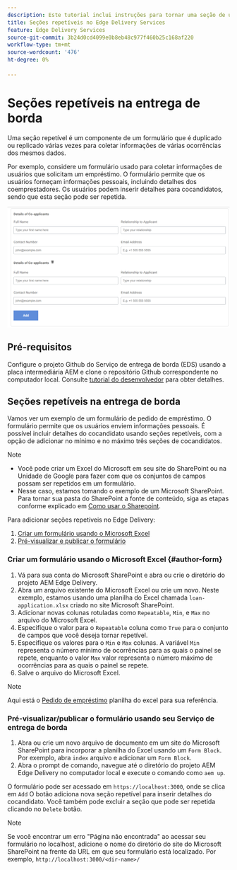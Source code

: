 ```yaml
---
description: Este tutorial inclui instruções para tornar uma seção de um formulário repetível
title: Seções repetíveis no Edge Delivery Services
feature: Edge Delivery Services
source-git-commit: 3b24d0cd4099e0b8eb48c977f460b25c168af220
workflow-type: tm+mt
source-wordcount: '476'
ht-degree: 0%

---
```



# Seções repetíveis na entrega de borda

Uma seção repetível é um componente de um formulário que é duplicado ou replicado várias vezes para coletar informações de várias ocorrências dos mesmos dados.

Por exemplo, considere um formulário usado para coletar informações de usuários que solicitam um empréstimo. O formulário permite que os usuários forneçam informações pessoais, incluindo detalhes dos coemprestadores. Os usuários podem inserir detalhes para cocandidatos, sendo que esta seção pode ser repetida.

![Seções repetíveis em formulários](/help/forms/assets/eds-repeatable.png)

## Pré-requisitos

Configure o projeto Github do Serviço de entrega de borda (EDS) usando a placa intermediária AEM e clone o repositório Github correspondente no computador local. Consulte [tutorial do desenvolvedor](https://experienceleague.adobe.com/docs/experience-manager-cloud-service/content/edge-delivery/build/tutorial.html) para obter detalhes.

## Seções repetíveis na entrega de borda

Vamos ver um exemplo de um formulário de pedido de empréstimo. O formulário permite que os usuários enviem informações pessoais. É possível incluir detalhes do cocandidato usando seções repetíveis, com a opção de adicionar no mínimo e no máximo três seções de cocandidatos.

>[!NOTE]
>
> * Você pode criar um Excel do Microsoft em seu site do SharePoint ou na Unidade de Google para fazer com que os conjuntos de campos possam ser repetidos em um formulário.
> * Nesse caso, estamos tomando o exemplo de um Microsoft SharePoint. Para tornar sua pasta do SharePoint a fonte de conteúdo, siga as etapas conforme explicado em [Como usar o Sharepoint](https://www.aem.live/docs/setup-customer-sharepoint).


Para adicionar seções repetíveis no Edge Delivery:

1. [Criar um formulário usando o Microsoft Excel](#author-form)
2. [Pré-visualizar e publicar o formulário](#preview-form)

### Criar um formulário usando o Microsoft Excel {#author-form}

1. Vá para sua conta do Microsoft SharePoint e abra ou crie o diretório do projeto AEM Edge Delivery.
2. Abra um arquivo existente do Microsoft Excel ou crie um novo.
Neste exemplo, estamos usando uma planilha do Excel chamada `loan-application.xlsx` criado no site Microsoft SharePoint.
3. Adicionar novas colunas rotuladas como `Repeatable`, `Min`, e `Max` no arquivo do Microsoft Excel.
4. Especifique o valor para o `Repeatable` coluna como `True` para o conjunto de campos que você deseja tornar repetível.
5. Especifique os valores para o `Min` e `Max` colunas. A variável `Min` representa o número mínimo de ocorrências para as quais o painel se repete, enquanto o valor `Max` valor representa o número máximo de ocorrências para as quais o painel se repete.
6. Salve o arquivo do Microsoft Excel.

>[!NOTE]
>
> Aqui está o [Pedido de empréstimo](/help/forms/assets/loan-application.xlsx) planilha do excel para sua referência.

### Pré-visualizar/publicar o formulário usando seu Serviço de entrega de borda

1. Abra ou crie um novo arquivo de documento em um site do Microsoft SharePoint para incorporar a planilha do Excel usando um `Form Block`. Por exemplo, abra `index` arquivo e adicionar um `Form Block`.
2. Abra o prompt de comando, navegue até o diretório do projeto AEM Edge Delivery no computador local e execute o comando como `aem up`.

O formulário pode ser acessado em `https://localhost:3000`, onde se clica em `Add` O botão adiciona nova seção repetível para inserir detalhes do cocandidato. Você também pode excluir a seção que pode ser repetida clicando no `Delete` botão.

>[!NOTE]
>
> Se você encontrar um erro &quot;Página não encontrada&quot; ao acessar seu formulário no localhost, adicione o nome do diretório do site do Microsoft SharePoint na frente da URL em que seu formulário está localizado. Por exemplo, `http://localhost:3000/<dir-name>/`




